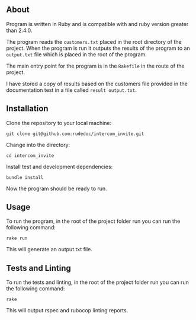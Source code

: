 ## About
Program is written in Ruby and is compatible with and ruby version greater than 2.4.0.

The program reads the `customers.txt` placed in the root directory of the project. When the program is run it outputs the results of the program to an `output.txt` file which is placed in the root of the program.

The main entry point for the program is in the `Rakefile` in the route of the project.

I have stored a copy of results based on the customers file provided in the documentation test in a file called `result output.txt`.

## Installation
Clone the repository to your local machine:

`git clone git@github.com:rudedoc/intercom_invite.git`

Change into the directory:

`cd intercom_invite`

Install test and development dependencies:

`bundle install`

Now the program should be ready to run.
## Usage
To run the program, in the root of the project folder run you can run the following command:

`rake run`

This will generate an output.txt file.

## Tests and Linting
To run the tests and linting, in the root of the project folder run you can run the following command:

`rake`

This will output rspec and rubocop linting reports.
